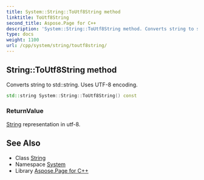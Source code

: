 ```yaml
---
title: System::String::ToUtf8String method
linktitle: ToUtf8String
second_title: Aspose.Page for C++
description: 'System::String::ToUtf8String method. Converts string to std::string. Uses UTF-8 encoding in C++.'
type: docs
weight: 1100
url: /cpp/system/string/toutf8string/
---
```

## String::ToUtf8String method


Converts string to std::string. Uses UTF-8 encoding.

```cpp
std::string System::String::ToUtf8String() const
```


### ReturnValue

[String](../) representation in utf-8.

## See Also

* Class [String](../)
* Namespace [System](../../)
* Library [Aspose.Page for C++](../../../)
